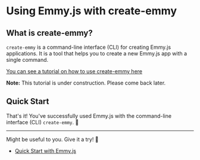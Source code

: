 # Using Emmy.js with create-emmy

## What is create-emmy?

`create-emmy` is a command-line interface (CLI) for creating Emmy.js applications. It is a tool that helps you to create a new Emmy.js app with a single command.

[You can see a tutorial on how to use create-emmy here](https://www.youtube.com/watch?v=rOxAJ9c068c)
<p>
  <strong>Note:</strong> This tutorial is under construction. Please come back later.
</p>

## Quick Start

That's it! You've successfully used Emmy.js with the command-line interface (CLI) `create-emmy`. 🚀

<hr>
Might be useful to you. Give it a try! 🚀

- [Quick Start with Emmy.js](/documentation)
